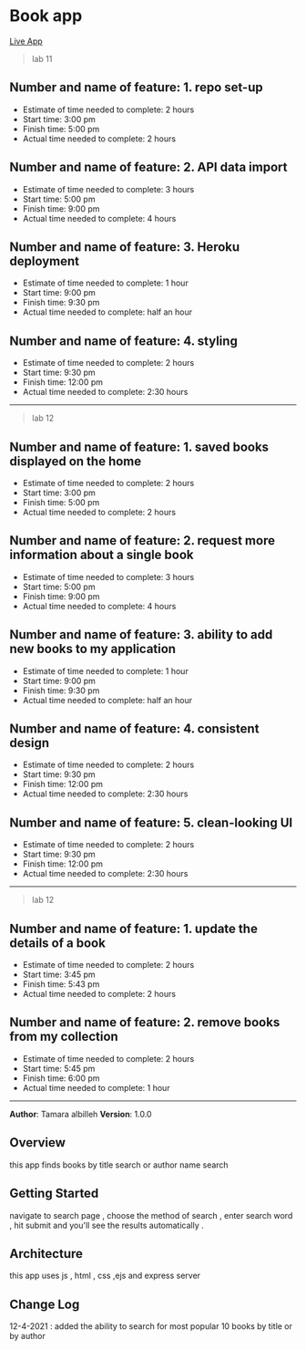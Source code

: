 # Book app
[Live App]()
> lab 11
## Number and name of feature: 1. repo set-up
* Estimate of time needed to complete: 2 hours
* Start time: 3:00 pm 
* Finish time: 5:00 pm
* Actual time needed to complete: 2 hours

## Number and name of feature: 2. API data import
* Estimate of time needed to complete: 3 hours
* Start time: 5:00 pm 
* Finish time: 9:00 pm
* Actual time needed to complete: 4 hours

## Number and name of feature: 3. Heroku deployment
* Estimate of time needed to complete: 1 hour
* Start time: 9:00 pm 
* Finish time: 9:30 pm
* Actual time needed to complete: half an hour

## Number and name of feature: 4. styling
* Estimate of time needed to complete: 2 hours
* Start time: 9:30 pm 
* Finish time: 12:00 pm
* Actual time needed to complete: 2:30 hours
***
> lab 12
## Number and name of feature: 1.  saved books displayed on the home 
* Estimate of time needed to complete: 2 hours
* Start time: 3:00 pm 
* Finish time: 5:00 pm
* Actual time needed to complete: 2 hours

## Number and name of feature: 2. request more information about a single book
* Estimate of time needed to complete: 3 hours
* Start time: 5:00 pm 
* Finish time: 9:00 pm
* Actual time needed to complete: 4 hours

## Number and name of feature: 3. ability to add new books to my application 
* Estimate of time needed to complete: 1 hour
* Start time: 9:00 pm 
* Finish time: 9:30 pm
* Actual time needed to complete: half an hour

## Number and name of feature: 4.  consistent design
* Estimate of time needed to complete: 2 hours
* Start time: 9:30 pm 
* Finish time: 12:00 pm
* Actual time needed to complete: 2:30 hours

## Number and name of feature: 5.  clean-looking UI
* Estimate of time needed to complete: 2 hours
* Start time: 9:30 pm 
* Finish time: 12:00 pm
* Actual time needed to complete: 2:30 hours
***
> lab 12
## Number and name of feature: 1.  update the details of a book 
* Estimate of time needed to complete: 2 hours
* Start time: 3:45 pm 
* Finish time: 5:43 pm
* Actual time needed to complete: 2 hours

## Number and name of feature: 2. remove books from my collection
* Estimate of time needed to complete: 2 hours
* Start time:  5:45 pm
* Finish time: 6:00 pm 
* Actual time needed to complete: 1 hour
***

**Author**: Tamara albilleh
**Version**: 1.0.0 
<!-- (increment the patch/fix version number if you make more commits past your first submission) -->

## Overview
this app finds books by title search or author name search
<!-- Provide a high level overview of what this application is and why you are building it, beyond the fact that it's an assignment for a Code 301 class. (i.e. What's your problem domain?) -->

## Getting Started
navigate to search page , choose the method of search , enter search word , hit submit and you'll see the results automatically .
<!-- What are the steps that a user must take in order to build this app on their own machine and get it running? -->

## Architecture
this app uses js , html , css ,ejs and express server 
<!-- Provide a detailed description of the application design. What technologies (languages, libraries, etc) you're using, and any other relevant design information. -->

## Change Log
12-4-2021 : added the ability to search for most popular 10 books by title or by author 
<!-- Use this area to document the iterative changes made to your application as each feature is successfully implemented. Use time stamps. Here's an examples:

01-01-2001 4:59pm - Application now has a fully-functional express server, with GET and POST routes for the book resource.

## Credits and Collaborations
<!-- Give credit (and a link) to other people or resources that helped you build this application. -->
